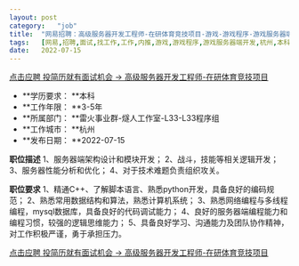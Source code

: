 ```yaml
---
layout:	post
category:	"job"
title:	"网易招聘：高级服务器开发工程师-在研体育竞技项目-游戏-游戏程序-游戏服务器端开发-杭州本科3-5年"
tags:	[网易,招聘,面试,找工作,工作,内推,游戏,游戏程序,游戏服务器端开发,杭州,本科,3-5年]
date:	2022-07-15
---
```


[点击应聘 投简历就有面试机会 -> 高级服务器开发工程师-在研体育竞技项目](http://mobile.bole.netease.com/bole/boleDetail?id=33178&employeeId=346f03c3cda5f04c&key=all)



- **学历要求： **本科
- **工作年限： **3-5年
- **所属部门： **雷火事业群-燧人工作室-L33-L33程序组
- **工作城市： **杭州
- **发布日期： **2022-07-15



**职位描述**
1、服务器端架构设计和模块开发；
2、战斗，技能等相关逻辑开发；
3、服务器性能分析和优化；
4、对于技术难题负责组织攻关。



**职位要求**
1、精通C++、了解脚本语言、熟悉python开发，具备良好的编码规范；
2、熟悉常用数据结构和算法，熟悉计算机系统；
3、熟悉网络编程与多线程编程，mysql数据库，具备良好的代码调试能力；
4、良好的服务器端编程能力和编程习惯，较强的逻辑思维能力；
5、具备良好学习、沟通能力及团队协作精神，对工作积极严谨，勇于承担压力。



[点击应聘 投简历就有面试机会 -> 高级服务器开发工程师-在研体育竞技项目](http://mobile.bole.netease.com/bole/boleDetail?id=33178&employeeId=346f03c3cda5f04c&key=all)